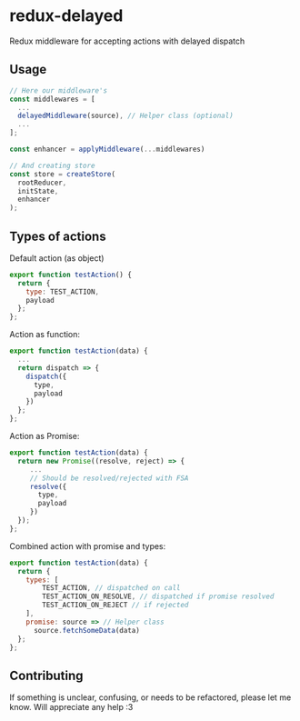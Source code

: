 # redux-delayed
Redux middleware for accepting actions with delayed dispatch

## Usage

```js
// Here our middleware's
const middlewares = [
  ...
  delayedMiddleware(source), // Helper class (optional)
  ...
];

const enhancer = applyMiddleware(...middlewares)

// And creating store
const store = createStore(
  rootReducer,
  initState,
  enhancer
);
```

## Types of actions

Default action (as object)

```js
export function testAction() {
  return {
    type: TEST_ACTION,
    payload
  };
};
```

Action as function:

```js
export function testAction(data) {
  ...
  return dispatch => {
    dispatch({
      type,
      payload
    })
  };
};
```

Action as Promise:

```js
export function testAction(data) {
  return new Promise((resolve, reject) => {
     ...
     // Should be resolved/rejected with FSA
     resolve({
       type,
       payload
     })
  });
};
```

Combined action with promise and types:

```js
export function testAction(data) {
  return {
    types: [
        TEST_ACTION, // dispatched on call
        TEST_ACTION_ON_RESOLVE, // dispatched if promise resolved
        TEST_ACTION_ON_REJECT // if rejected
    ],
    promise: source => // Helper class
      source.fetchSomeData(data)
  };
};
```

## Contributing
If something is unclear, confusing, or needs to be refactored, please let me know. Will appreciate any help :3
